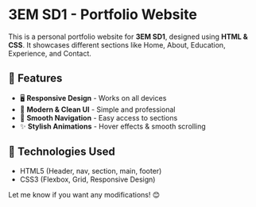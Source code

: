 # 3EM SD1 - Portfolio Website

This is a personal portfolio website for **3EM SD1**, designed using **HTML & CSS**. It showcases different sections like Home, About, Education, Experience, and Contact.

## 🌟 Features

- 🖥️ **Responsive Design** - Works on all devices  
- 🎨 **Modern & Clean UI** - Simple and professional  
- 🔗 **Smooth Navigation** - Easy access to sections  
- ✨ **Stylish Animations** - Hover effects & smooth scrolling  

## 🚀 Technologies Used

- HTML5 (Header, nav, section, main, footer)
- CSS3 (Flexbox, Grid, Responsive Design)  

Let me know if you want any modifications! 😊


